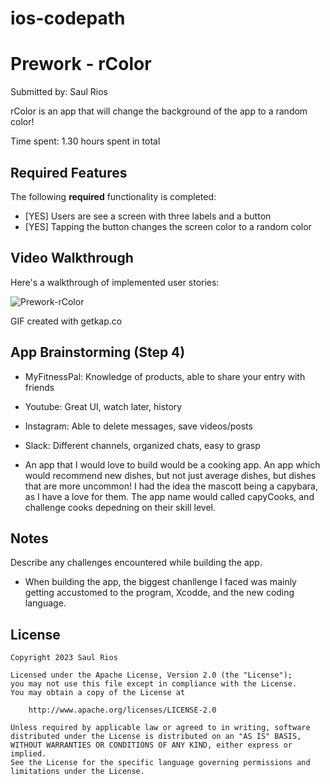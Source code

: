 # ios-codepath

# Prework - rColor

Submitted by: Saul Rios

rColor is an app that will change the background of the app to a random color!

Time spent: 1.30 hours spent in total

## Required Features

The following **required** functionality is completed:

- [YES] Users are see a screen with three labels and a button
- [YES] Tapping the button changes the screen color to a random color
 
## Video Walkthrough

Here's a walkthrough of implemented user stories:

<img src='![] https://media.giphy.com/media/huBl6gAmQY9qbFcNmm/giphy.gif' title='Prework-rColor' width='' alt='Prework-rColor' />

<!-- Replace this with whatever GIF tool you used! -->
GIF created with getkap.co  
<!-- Recommended tools:
[Kap](https://getkap.co/) for macOS
[ScreenToGif](https://www.screentogif.com/) for Windows
[peek](https://github.com/phw/peek) for Linux. -->

## App Brainstorming (Step 4)

-  MyFitnessPal: Knowledge of products, able to share your entry with friends
-  Youtube: Great UI, watch later, history 
-  Instagram: Able to delete messages, save videos/posts
-  Slack: Different channels, organized chats, easy to grasp

- An app that I would love to build would be a cooking app. An app which would recommend new dishes, but not just average dishes, but dishes that are more uncommon! I had the idea the mascott being a capybara, as I have a love for them. The app name would called capyCooks, and challenge cooks depedning on their skill level. 

## Notes

Describe any challenges encountered while building the app.

- When building the app, the biggest chanllenge I faced was mainly getting accustomed to the program, Xcodde, and the new coding language.
  
## License

    Copyright 2023 Saul Rios

    Licensed under the Apache License, Version 2.0 (the "License");
    you may not use this file except in compliance with the License.
    You may obtain a copy of the License at

        http://www.apache.org/licenses/LICENSE-2.0

    Unless required by applicable law or agreed to in writing, software
    distributed under the License is distributed on an "AS IS" BASIS,
    WITHOUT WARRANTIES OR CONDITIONS OF ANY KIND, either express or implied.
    See the License for the specific language governing permissions and
    limitations under the License.

